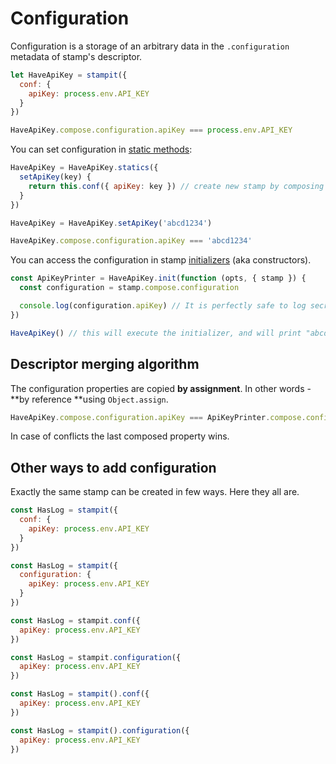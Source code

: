 # Configuration

Configuration is a storage of an arbitrary data in the `.configuration` metadata of stamp's descriptor.

```javascript
let HaveApiKey = stampit({
  conf: {
    apiKey: process.env.API_KEY
  }
})

HaveApiKey.compose.configuration.apiKey === process.env.API_KEY
```

You can set configuration in [static methods](static-properties.md):

```javascript
HaveApiKey = HaveApiKey.statics({
  setApiKey(key) {
    return this.conf({ apiKey: key }) // create new stamp by composing parent stamp with some configuration
  }
})

HaveApiKey = HaveApiKey.setApiKey('abcd1234')

HaveApiKey.compose.configuration.apiKey === 'abcd1234'
```

You can access the configuration in stamp [initializers](initializers.md) \(aka constructors\).

```javascript
const ApiKeyPrinter = HaveApiKey.init(function (opts, { stamp }) {
  const configuration = stamp.compose.configuration

  console.log(configuration.apiKey) // It is perfectly safe to log secret API keys. Right?
})

HaveApiKey() // this will execute the initializer, and will print "abcd1234" to the console
```

## Descriptor merging algorithm

The configuration properties are copied **by assignment**. In other words - **by reference **using `Object.assign`.

```javascript
HaveApiKey.compose.configuration.apiKey === ApiKeyPrinter.compose.configuration.apiKey
```

In case of conflicts the last composed property wins.

## Other ways to add configuration

Exactly the same stamp can be created in few ways. Here they all are.

```javascript
const HasLog = stampit({
  conf: {
    apiKey: process.env.API_KEY
  }
})

const HasLog = stampit({
  configuration: {
    apiKey: process.env.API_KEY
  }
})

const HasLog = stampit.conf({
  apiKey: process.env.API_KEY
})

const HasLog = stampit.configuration({
  apiKey: process.env.API_KEY
})

const HasLog = stampit().conf({
  apiKey: process.env.API_KEY
})

const HasLog = stampit().configuration({
  apiKey: process.env.API_KEY
})
```

